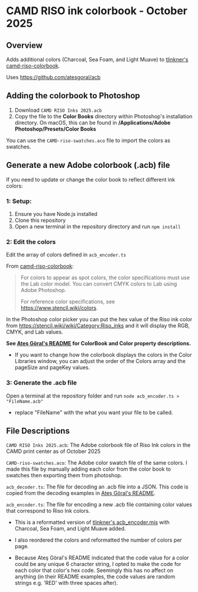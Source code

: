 # CAMD RISO ink colorbook - October 2025

## Overview
Adds additional colors (Charcoal, Sea Foam, and Light Muave) to [tlinkner's](https://github.com/tlinkner "Todd Linkner's GitHub") [camd-riso-colorbook](https://github.com/tlinkner/camd-riso-colorbook "Repository link").

Uses https://github.com/atesgoral/acb

## Adding the colorbook to Photoshop
1. Download `CAMD RISO Inks 2025.acb`
2. Copy the file to the **Color Books** directory within Photoshop's installation directory. On macOS, this can be found in **/Applications/Adobe Photoshop/Presets/Color Books**

You can use the `CAMD-riso-swatches.aco` file to import the colors as swatches.

## Generate a new Adobe colorbook (.acb) file
If you need to update or change the color book to reflect different ink colors:

### 1: Setup:
1. Ensure you have Node.js installed
2. Clone this repository
3. Open a new terminal in the repository directory and run `npm install`

### 2: Edit the colors
Edit the array of colors defined in `acb_encoder.ts`

From [camd-riso-colorbook](https://github.com/tlinkner/camd-riso-colorbook):

> For colors to appear as spot colors, the color specifications must use the Lab color model. You can convert CMYK colors to Lab using Adobe Photoshop.
>
> For reference color specifications, see https://www.stencil.wiki/colors.

In the Photoshop color picker you can put the hex value of the Riso ink color from https://stencil.wiki/wiki/Category:Riso_inks and it will display the RGB, CMYK, and Lab values.

**See [Ateş Göral's README](https://github.com/atesgoral/acb/blob/b84b2a6700c8409bd0a5e68c7ab2c3bbb7fec369/README.md) for ColorBook and Color property descriptions.**

- If you want to change how the colorbook displays the colors in the Color Libraries window, you can adjust the order of the Colors array and the pageSize and pageKey values.

### 3: Generate the .acb file
Open a terminal at the repository folder and run `node acb_encoder.ts > "FileName.acb"`

- replace "FileName" with the what you want your file to be called.

## File Descriptions
`CAMD RISO Inks 2025.acb`: The Adobe colorbook file of Riso Ink colors in the CAMD print center as of October 2025

`CAMD-riso-swatches.aco`: The Adobe color swatch file of the same colors. I made this file by manually adding each color from the color book to swatches then exporting them from photoshop.

`acb_decoder.ts`: The file for decoding an .acb file into a JSON. This code is copied from the decoding examples in [Ateş Göral's README](https://github.com/atesgoral/acb/blob/b84b2a6700c8409bd0a5e68c7ab2c3bbb7fec369/README.md).

`acb_encoder.ts`: The file for encoding a new .acb file containing color values that correspond to Riso Ink colors. 

- This is a reformatted version of [tlinkner's acb_encoder.mjs](https://github.com/tlinkner/camd-riso-colorbook/blob/5c8a09c8fed195de24f597102adf289c2a3a5dfc/acb_encoder.mjs) with Charcoal, Sea Foam, and Light Muave added.

- I also reordered the colors and reformatted the number of colors per page.

- Because Ateş Göral's README indicated that the code value for a color could be any unique 6 character string, I opted to make the code for each color that color's hex code. Seemingly this has no affect on anything (in their README examples, the code values are random strings e.g. 'RED' with three spaces after).